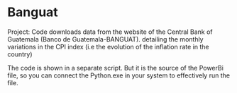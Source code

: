 # Banguat
 
Project: Code downloads data from the website of the Central Bank of Guatemala (Banco de Guatemala-BANGUAT). detailing the monthly variations in the CPI index (i.e the evolution of the inflation rate in the country)

The code is shown in a separate script. But it is the source of the PowerBi file, so you can connect the Python.exe in your system to effectively run the file.
